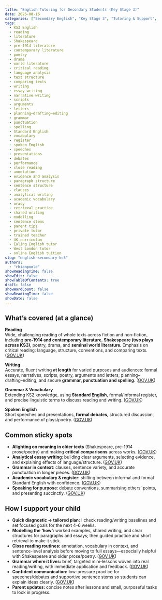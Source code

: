 ```yaml
---
title: "English Tutoring for Secondary Students (Key Stage 3)"
date: 2025-08-16
categories: ["Secondary English", "Key Stage 3", "Tutoring & Support", "National Curriculum (England)"]
tags:
  - KS3 English
  - reading
  - literature
  - Shakespeare
  - pre-1914 literature
  - contemporary literature
  - poetry
  - drama
  - world literature
  - critical reading
  - language analysis
  - text structure
  - comparing texts
  - writing
  - essay writing
  - narrative writing
  - scripts
  - arguments
  - letters
  - planning–drafting–editing
  - grammar
  - punctuation
  - spelling
  - Standard English
  - vocabulary
  - register
  - spoken English
  - speeches
  - presentations
  - debates
  - performance
  - close reading
  - annotation
  - evidence and analysis
  - paragraph structure
  - sentence structure
  - clauses
  - analytical writing
  - academic vocabulary
  - oracy
  - retrieval practice
  - shared writing
  - modelling
  - sentence stems
  - parent tips
  - private tutor
  - trained teacher
  - UK curriculum
  - Ealing English tutor
  - West London tutor
  - online English tuition
slug: "english-secondary-ks3"
authors:
  - "rhianpoole"
showReadingTime: false
showEdit: false
showTableOfContents: true
draft: false
showWordCount: false
showReadingTime: false
showDate: false
---
```


## What’s covered (at a glance)

**Reading**  
Wide, challenging reading of whole texts across fiction and non-fiction, including **pre-1914 and contemporary literature**, **Shakespeare (two plays across KS3)**, poetry, drama, and **seminal world literature**. Emphasis on critical reading: language, structure, conventions, and comparing texts. ([GOV.UK][1])

**Writing**  
Accurate, fluent writing **at length** for varied purposes and audiences: formal essays, narratives, scripts, poetry, arguments and letters; planning–drafting–editing; and secure **grammar, punctuation and spelling**. ([GOV.UK][1])

**Grammar & Vocabulary**  
Extending KS2 knowledge, using **Standard English**, formal/informal register, and precise linguistic terms to discuss reading and writing. ([GOV.UK][1])

**Spoken English**  
Short speeches and presentations, **formal debates**, structured discussion, and performance of plays/poetry. ([GOV.UK][1])

## Common sticky spots

- **Alighting on meaning in older texts** (Shakespeare, pre-1914 prose/poetry) and making **critical comparisons** across works. ([GOV.UK][1])  
- **Analytical essay writing**: building clear arguments, selecting evidence, and explaining effects of language/structure. ([GOV.UK][1])  
- **Grammar in context**: clauses, sentence variety, and accurate punctuation in longer pieces. ([GOV.UK][1])  
- **Academic vocabulary & register**: shifting between informal and formal Standard English with confidence. ([GOV.UK][1])  
- **Speaking for purpose**: debate conventions, summarising others’ points, and presenting succinctly. ([GOV.UK][1])

## How I support your child

- **Quick diagnostic → tailored plan:** I check reading/writing baselines and set focused goals for the next 4–6 weeks.  
- **Modelling the ‘how’:** worked examples, shared writing, and clear structures for paragraphs and essays; then guided practice and short retrieval to make it stick.  
- **Close reading routines:** annotation, vocabulary in context, and sentence-level analysis before moving to full essays—especially helpful with Shakespeare and older prose/poetry. ([GOV.UK][1])  
- **Grammar where it lives:** brief, targeted mini-lessons woven into real reading/writing, with immediate application and feedback. ([GOV.UK][1])  
- **Confident communication:** low-pressure practice for speeches/debates and supportive sentence stems so students can explain ideas clearly. ([GOV.UK][1])  
- **Parent updates:** concise notes after lessons and small, purposeful tasks to lock in progress.

[1]: https://assets.publishing.service.gov.uk/media/5a7b8761ed915d4147620f6b/SECONDARY_national_curriculum_-_English2.pdf "English programmes of study: key stage 3"
